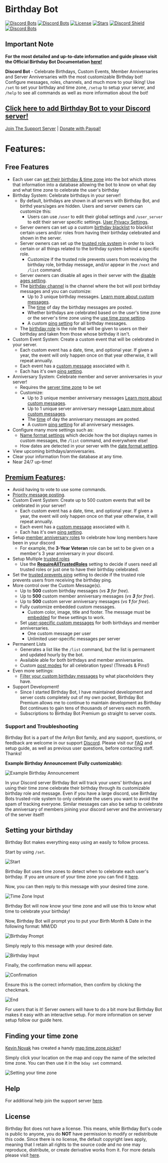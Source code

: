 # Birthday Bot

[![Discord Bots](https://top.gg/api/widget/servers/656621136808902656.svg?noavatar=true)](https://top.gg/bot/656621136808902656)
[![Discord Bots](https://top.gg/api/widget/status/656621136808902656.svg?noavatar=true)](https://top.gg/bot/656621136808902656)
[![License](https://img.shields.io/badge/license-No%20License-blue)](https://choosealicense.com/no-permission/)
[![Stars](https://img.shields.io/github/stars/scottbucher/BirthdayBot.svg)](https://github.com/scottbucher/BirthdayBot/stargazers)
[![Discord Shield](https://discord.com/api/guilds/660711235766976553/widget.png?style=shield)](https://discord.com/invite/39w2cnBRa2)
[![Discord Bots](https://top.gg/api/widget/owner/656621136808902656.svg?noavatar=true)](https://top.gg/bot/656621136808902656)

## Important Note

**For the most detailed and up-to-date information and guide please visit the Official Birthday Bot Documentation [here!](https://birthdaybot.scottbucher.dev)**

**Discord Bot** - Celebrate Birthdays, Custom Events, Member Anniversaries and Server Anniversaries with the most customizable Birthday bot! Configure messages, roles, channels, and much more to your liking! Use `/set` to set your birthday and time zone, `/setup` to setup your server, and `/help` to see all commands as well as more information about the bot!

## [Click here to add Birthday Bot to your Discord server!](https://discord.com/api/oauth2/authorize?client_id=656621136808902656&permissions=268921936&scope=bot%20applications.commands)

[Join The Support Server](https://discord.gg/39w2cnBRa2) | [Donate with Paypal!](https://www.paypal.com/cgi-bin/webscr?cmd=_donations&business=PE97AGAPRX35Q&currency_code=USD&source=url)

# Features:

## Free Features

- Each user can [set their birthday & time zone](https://birthdaybot.scottbucher.dev/setting-your-birthday) into the bot which stores that information into a database allowing the bot to know on what day and what time zone to celebrate the user's birthday
- Birthday System: Celebrate birthdays in your server!
    - By default, birthdays are shown in all servers with Birthday Bot, and birthd years/ages are hidden. Users and server owners can customize this:
        - Users can use `/user` to edit their global settings and `/user_server` to edit their server specific settings. [User Privacy Settings](https://birthdaybot.scottbucher.dev/faq-1/user/user-privacy).
    - Server owners can set up a custom [birthday blacklist](https://birthdaybot.scottbucher.dev/faq-1/birthday-system#what-is-the-birthday-blacklist) to blacklist certain users and/or roles from having their birthday celebrated and shown in the server.
    - Server owners can set up the [trusted role system](https://birthdaybot.scottbucher.dev/faq-1/birthday-system/trusted-system) in order to lock certain or all things related to the birthday system behind a specific role.
        - Customize if the trusted role prevents users from receiving the birthday role, birthday message, and/or appear in the `/next` and `/list` command.
    - Server owners can disable all ages in their server with the [disable ages setting](https://birthdaybot.scottbucher.dev/faq-1/birthday-system#what-is-the-disable-ages-setting).
    - The [birthday channel](https://birthdaybot.scottbucher.dev/faq-1/birthday-system#what-is-the-birthday-channel) is the channel where the bot will post birthday messages and you can customize:
        - Up to 3 unique birthday messages. [Learn more about custom messages](https://birthdaybot.scottbucher.dev/faq-1/custom-messages).
        - The [time](https://birthdaybot.scottbucher.dev/faq-1/custom-messages#what-is-the-message-time) of day the birthday messages are posted.
        - Whether birthdays are celebrated based on the user's time zone or the server's time zone using the [use time zone setting](https://birthdaybot.scottbucher.dev/faq-1/birthday-system#what-is-the-use-time-zone-setting).
        - A custom [ping setting](https://birthdaybot.scottbucher.dev/faq-1/custom-messages#what-is-a-message-ping) for all birthday messages.
    - The [birthday role](https://birthdaybot.scottbucher.dev/faq-1/birthday-system#what-is-the-birthday-role) is the role that will be given to users on their birthday and taken from those whose birthday it isn't.
- Custom Event System: Create a custom event that will be celebrated in your server.
    - Each custom event has a date, time, and optional year. If given a year, the event will only happen once on that year otherwise, it will repeat annually.
    - Each event has a [custom message](https://birthdaybot.scottbucher.dev/faq-1/custom-messages) associated with it.
    - Each has it's own [ping setting](https://birthdaybot.scottbucher.dev/faq-1/custom-messages#what-is-a-message-ping).
- Anniversary System: Celebrate member and server anniversaries in your server!
    - Requires the [server time zone](https://birthdaybot.scottbucher.dev/faq-1/general#what-is-the-server-time-zone-setting) to be set
    - Customize:
        - Up to 3 unique member anniversary messages [Learn more about custom messages](https://birthdaybot.scottbucher.dev/faq-1/custom-messages).
        - Up to 1 unique server anniversary message [Learn more about custom messages](https://birthdaybot.scottbucher.dev/faq-1/custom-messages).
        - The [time](https://birthdaybot.scottbucher.dev/faq-1/custom-messages#what-is-the-message-time) of day the anniversary messages are posted.
        - A custom [ping setting](https://birthdaybot.scottbucher.dev/faq-1/custom-messages#what-is-a-message-ping) for all anniversary messages.
- Configure many more settings such as:
    - [Name format settings](https://birthdaybot.scottbucher.dev/faq-1/general#what-is-the-name-format-setting) which decide how the bot displays names in custom messages, the `/list` command, and everywhere else!
    - How dates are detected in your server with the [date format setting](https://birthdaybot.scottbucher.dev/faq-1/general#what-is-the-date-format-setting).
- View upcoming birthdays/anniversaries.
- Clear your information from the database at any time.
- Near 24/7 up-time!

## [Premium Features](https://birthdaybot.scottbucher.dev/premium-features):

- Avoid having to vote to use some commands.
- [Priority message posting](https://birthdaybot.scottbucher.dev/premium-features#priority-message-posting).
- Custom Event System: Create up to 500 custom events that will be celebrated in your server!
    - Each custom event has a date, time, and optional year. If given a year, the event will only happen once on that year otherwise, it will repeat annually.
    - Each event has a [custom message](https://birthdaybot.scottbucher.dev/faq-1/custom-messages) associated with it.
    - Each has it's own [ping setting](https://birthdaybot.scottbucher.dev/faq-1/custom-messages#what-is-a-message-ping).
- Setup [member anniversary roles](https://birthdaybot.scottbucher.dev/faq-1/member-anniversaries#what-are-anniversary-roles) to celebrate how long members have been in your discord
    - For example, the **3-Year Veteran** role can be set to be given on a member's 3 year anniversary in your discord.
- Setup Multiple [trusted roles](https://birthdaybot.scottbucher.dev/faq-1/birthday-system/trusted-system#do-i-need-to-set-up-the-trusted-role)
    - Use the [**RequireAllTrustedRoles**](https://birthdaybot.scottbucher.dev/faq-1/birthday-system/trusted-system#what-is-the-require-all-trusted-role-setting) setting to decide if users need all trusted roles or just one to have their birthday celebrated.
- Set the [trusted prevents ping](https://birthdaybot.scottbucher.dev/faq-1/birthday-system/trusted-system#what-is-the-trusted-prevents-message-role-ping-appearance-setting) setting to decide if the trusted role prevents users from receiving the birthday ping.
- More control over the Custom Message(s).
    - Up to **500** custom birthday messages (_vs_ **_3_** _for free_).
    - Up to **500** custom member anniversary messages (_vs_ **_3_** _for free_).
    - Up to **500** custom server anniversary messages (_vs_ **_1_** _for free_).
    - Fully customize embedded custom messages. 
        - Custom color, image, title and footer. The message must be [embedded](https://birthdaybot.scottbucher.dev/faq-1/custom-messages#what-is-a-message-embed-setting) for these settings to work.
    - Set [user-specific custom messages](https://birthdaybot.scottbucher.dev/premium-features#user-specific-custom-messages) for both birthdays and member anniversaries.
        - One custom message per user
        - Unlimited user-specific messages per server
- Permanent Lists
    - Generates a list like the `/list` command, but the list is permanent and updated hourly by the bot.
    - Available able for both birthdays and member anniversaries.
    - Custom [post modes](https://birthdaybot.scottbucher.dev/faq-1/general#what-is-the-post-mode-setting) for all celebration types! (Threads & Pins!)
- Even more settings:
    - [Filter your custom birthday messages](https://birthdaybot.scottbucher.dev/faq-1/birthday-system#what-is-the-filter-birthday-age-messages-setting-premium-only) by what placeholders they have.
- Support Development!
    - Since I started Birthday Bot, I have maintained development and server costs completely out of my own pocket, Birthday Bot Premium allows me to continue to maintain development as Birthday Bot continues to gain tens of thousands of servers each month.
    - Subscriptions to Birthday Bot Premium go straight to server costs.

### Support and Troubleshooting

Birthday Bot is a part of the Arilyn Bot family, and any support, questions, or feedback are welcome in our support [Discord](https://discord.com/invite/39w2cnBRa2). Please visit our [FAQ](https://birthdaybot.scottbucher.dev/faq) and setup guide, as well as previous user questions, before contacting staff. Thanks!

**Example Birthday Announcement (Fully customizable):**

![Example Birthday Announcement](https://birthday-bot-docs-images.s3.amazonaws.com/example-birthday-message.gif)

In your Discord server Birthday Bot will track your users' birthdays and using their time zone celebrate their birthday through its customizable birthday role and message. Even if you have a large discord, use Birthday Bots trusted-role system to only celebrate the users you want to avoid the spam of tracking everyone. Similar messages can also be setup to celebrate the anniversary of members joining your discord server and the anniversary of the server itself!

## Setting your birthday

Birthday Bot makes everything easy using an easily to follow process.

Start by using `/set`.

![Start](https://i.imgur.com/Evo2jsp.png)

Birthday Bot uses time zones to detect when to celebrate each user's birthday. If you are unsure of your time zone you can find it [here](https://github.com/scottbucher/BirthdayBot/blob/master/README.md#finding-your-time-zone).

Now, you can then reply to this message with your desired time zone.

![Time Zone Input](https://i.imgur.com/fcmXvsQ.png)

Birthday Bot will now know your time zone and will use this to know what time to celebrate your birthday!

Now, Birthday Bot will prompt you to put your Birth Month & Date in the following format: MM/DD

![Birthday Prompt](https://i.imgur.com/hKvd9bm.png)

Simply reply to this message with your desired date.

![Birthday Input](https://i.imgur.com/D6OArx2.png)

Finally, the confirmation menu will appear.

![Confirmation](https://i.imgur.com/gBafugI.png)

Ensure this is the correct information, then confirm by clicking the checkmark.

![End](https://i.imgur.com/2F8u3Cw.png)

For users that is it! Server owners will have to do a bit more but Birthday Bot makes it easy with an interactive setup. For more information on server setup follow our guide here.

## Finding your time zone

[Kevin Novak](https://github.com/KevinNovak) has created a handy [map time zone picker](https://kevinnovak.github.io/Time-Zone-Picker/)!

Simply click your location on the map and copy the name of the selected time zone. You can then use it in the `bday set` command.

![Setting your time zone](https://i.imgur.com/ibPmjNs.png)

## Help

For additional help join the support server [here](https://discord.gg/39w2cnBRa2).

## License

Birthday Bot does not have a license. This means, while Birthday Bot's code is public to anyone, you do **NOT** have permission to modify or redistribute this code. Since there is no license, the default copyright laws apply, meaning that I retain all rights to the source code and no one may reproduce, distribute, or create derivative works from it. For more details please visit [here](https://choosealicense.com/no-permission/).
